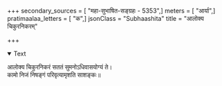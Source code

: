 +++
secondary_sources = [ "महा-सुभाषित-सङ्ग्रहः - 5353",]
meters = [ "आर्या",]
pratimaalaa_letters = [ "क",]
jsonClass = "Subhaashita"
title = "आलोक्य चिकुरनिकरम्"

+++

<details open><summary>Text</summary>

आलोक्य चिकुरनिकरं सततं सुमनोऽधिवासयोग्यं ते।  
कामो निजं निषङ्गं परिवृत्यामृशति साशङ्कः॥
</details>
